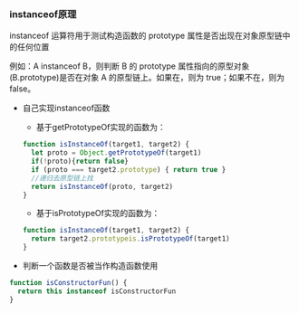 ### instanceof原理

instanceof 运算符用于测试构造函数的 prototype 属性是否出现在对象原型链中的任何位置

例如：A instanceof B，则判断 B 的 prototype 属性指向的原型对象(B.prototype)是否在对象 A 的原型链上。如果在，则为 true；如果不在，则为 false。

* 自己实现instanceof函数

  * 基于getPrototypeOf实现的函数为：
  ```js
  function isInstanceOf(target1, target2) {
    let proto = Object.getPrototypeOf(target1)
    if(!proto){return false}
    if (proto === target2.prototype) { return true }
    //递归去原型链上找
    return isInstanceOf(proto, target2)
  }
  ```

  * 基于isPrototypeOf实现的函数为：
  ```js
  function isInstanceOf(target1, target2) {
    return target2.prototypeis.isPrototypeOf(target1)
  }
  ```

* 判断一个函数是否被当作构造函数使用

```js
function isConstructorFun() {
  return this instanceof isConstructorFun
}
```
```